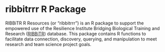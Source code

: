 

# ribbitrrr R Package

RIBBiTR R Resources (or “ribbitrrr”) is an R package to support the
empowered use of the Resilience Institute Bridging Biological Training
and Research ([RIBBiTR](https://ribbitr.com/)) database. This package
contains R functions to facilitate data connection, discovery, querying,
and manipulation to meet research and team science project goals.

